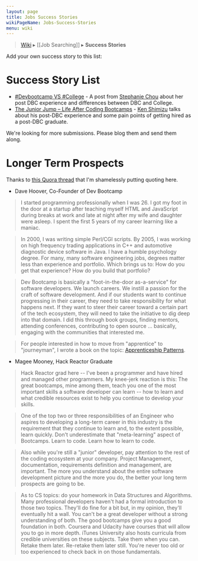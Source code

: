 ```yaml
---
layout: page
title: Jobs Success Stories
wikiPageName: Jobs-Success-Stories
menu: wiki
---
```


> [Wiki](Home) ▸ [[Job Searching]] ▸ **Success Stories**

Add your own success story to this list:

# Success Story List

* [#Devbootcamp VS #College](https://whyamianengineer.wordpress.com/2015/01/02/devbootcamp-vs-college/) - A post from [Stephanie Chou](https://twitter.com/HelloJello92?lang=en) about her post DBC experience and differences between DBC and College.
* [The Junior Jump – Life After Coding Bootcamps](http://blog.carbonfive.com/2014/03/03/the-junior-jump-life-after-coding-bootcamps/) - [Ken Shimizu](https://twitter.com/vice_versus_) talks about his post-DBC experience and some pain points of getting hired as a post-DBC graduate.

We're looking for more submissions. Please blog them and send them along.

# Longer Term Prospects

Thanks to [this Quora thread](http://www.quora.com/What-are-the-longer-term-prospects-of-graduates-of-programs-like-Dev-Bootcamp-and-App-Academy) that I'm shamelessly putting quoting here.

- Dave Hoover, Co-Founder of Dev Bootcamp

> I started programming professionally when I was 26. I got my foot in the door at a startup after teaching myself HTML and JavaScript during breaks at work and late at night after my wife and daughter were asleep. I spent the first 5 years of my career learning like a maniac.

> In 2000, I was writing simple Perl/CGI scripts. By 2005, I was working on high frequency trading applications in C++ and automotive diagnostic device software in Java. I have a humble psychology degree. For many, many software engineering jobs, degrees matter less than experience and portfolio. Which brings us to: How do you get that experience? How do you build that portfolio?

> Dev Bootcamp is basically a "foot-in-the-door as-a-service" for software developers. We launch careers. We instill a passion for the craft of software development. And if our students want to continue progressing in their career, they need to take responsibility for what happens next. If they want to steer their career toward a certain part of the tech ecosystem, they will need to take the initiative to dig deep into that domain. I did this through book groups, finding mentors, attending conferences, contributing to open source ... basically, engaging with the communities that interested me.

> For people interested in how to move from "apprentice" to "journeyman", I wrote a book on the topic: [Apprenticeship Patterns](http://chimera.labs.oreilly.com/books/1234000001813/index.html).

- Magee Mooney, Hack Reactor Graduate

> Hack Reactor grad here -- I've been a programmer and have hired and managed other programmers.  My knee-jerk reaction is this:  The great bootcamps, mine among them, teach you one of the most important skills a software developer can learn -- how to learn and what credible resources exist to help you continue to develop your skills.  

> One of the top two or three responsibilities of an Engineer who aspires to developing a long-term career in this industry is the requirement that they continue to learn and, to the extent possible, learn quickly.  Don't underestimate that "meta-learning" aspect of Bootcamps.  Learn to code.  Learn how to learn to code.  

> Also while you're still a "junior" developer, pay attention to the rest of the coding ecosystem at your company.  Project Management, documentation, requirements definition and management, are important.  The more you understand about the entire software development picture and the more you do, the better your long term prospects are going to be.

> As to CS topics: do your homework in Data Structures and Algorithms.  Many professional developers haven't had a formal introduction to those two topics.  They'll do fine for a bit but, in my opinion, they'll eventually hit a wall.  You can't be a great developer without a strong understanding of both.  The good bootcamps give you a good foundation in both.  Coursera and Udacity have courses that will allow you to go in more depth.  iTunes University also hosts curricula from credible universities on these subjects.  Take them when you can.  Retake them later.  Re-retake them later still.  You're never too old or too experienced to check back in on those fundamentals.
